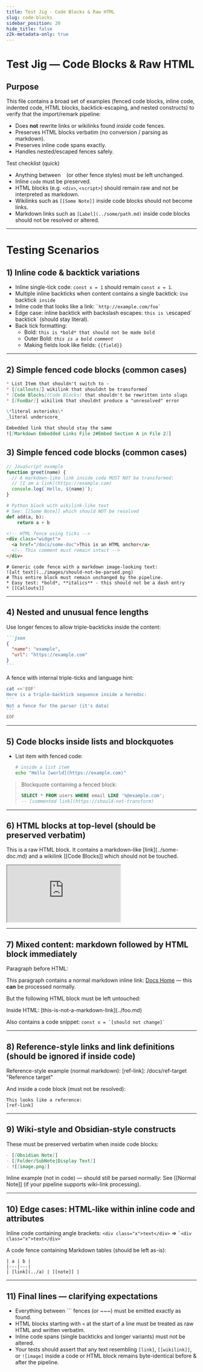 ```yaml
---
title: Test Jig - Code Blocks & Raw HTML
slug: code-blocks
sidebar_position: 20
hide_title: false
z2k-metadata-only: true
---
```


# Test Jig — Code Blocks & Raw HTML

## Purpose
This file contains a broad set of examples (fenced code blocks, inline code, indented code, HTML blocks, backtick-escaping, and nested constructs) to verify that the import/remark pipeline:

- Does **not** rewrite links or wikilinks found *inside* code fences.
- Preserves HTML blocks verbatim (no conversion / parsing as markdown).
- Preserves inline code spans exactly.
- Handles nested/escaped fences safely.

Test checklist (quick)
- Anything between ``` ``` (or other fence styles) must be left unchanged.
- Inline `code` must be preserved.
- HTML blocks (e.g. `<div>`, `<script>`) should remain raw and not be interpreted as markdown.
- Wikilinks such as `[[Some Note]]` inside code blocks should not become links.
- Markdown links such as `[Label](../some/path.md)` inside code blocks should not be resolved or altered.

---

# Testing Scenarios

## 1) Inline code & backtick variations
- Inline single-tick code: `const x = 1` should remain `const x = 1`.
- Multiple inline backticks when content contains a single backtick: ``Use ``backtick`` inside``
- Inline code that looks like a link: `` `http://example.com/foo` ``
- Edge case: inline backtick with backslash escapes: `this is \`escaped\` backtick` (should stay literal).
- Back tick formatting: 
    - Bold: `this is *bold* that should not be made bold`
    - Outer Bold: *`this is a bold comment`*
    - Making fields look like fields: `{{field}}`

---


## 2) Simple fenced code blocks (common cases)

```md
* List Item that shouldn't switch to -
* [[callouts]] wikilink that shouldnt be transformed
* [Code Blocks](Code Blocks) that shouldn't be rewritten into slugs
* [[FooBar]] wikilink that shouldnt produce a "unresolved" error

\*literal asterisks\*
_literal underscore_

Embedded link that should stay the same
![[Markdown Embedded Links File 2#Embed Section A in File 2]]

```


## 3) Simple fenced code blocks (common cases)

```js
// JavaScript example
function greet(name) {
  // A markdown-like link inside code MUST NOT be transformed:
  // [I am a link](https://example.com)
  console.log(`Hello, ${name}`);
}
```

```python
# Python block with wikilink-like text
# See: [[Some Note]] which should NOT be resolved
def add(a, b):
    return a + b
```

```html
<!-- HTML fence using ticks -->
<div class="widget">
  <a href="/docs/some-doc">This is an HTML anchor</a>
  <!-- This comment must remain intact -->
</div>
```

```
# Generic code fence with a markdown image-looking text:
![alt text](../images/should-not-be-parsed.png)
# This entire block must remain unchanged by the pipeline.
* Easy test: *bold*, **italics** - this should not be a dash entry
* [[Callouts]]

```

---

## 4) Nested and unusual fence lengths

Use longer fences to allow triple-backticks inside the content:

````markdown
```json
{
  "name": "example",
  "url": "https://example.com"
}
```
````

A fence with internal triple-ticks and language hint:

````bash
cat <<'EOF'
Here is a triple-backtick sequence inside a heredoc:
```
Not a fence for the parser (it's data)
```
EOF
````

---

## 5) Code blocks inside lists and blockquotes

- List item with fenced code:

  ```sh
  # inside a list item
  echo "Hello [world](https://example.com)"
  ```

> Blockquote containing a fenced block:
> 
> ```sql
> SELECT * FROM users WHERE email LIKE '%@example.com';
> -- [commented link](https://should-not-transform)
> ```

---

## 6) HTML blocks at top-level (should be preserved verbatim)

<div class="raw-html-test">
  <p>This is a raw HTML block. It contains a markdown-like [link](../some-doc.md) and a wikilink [[Code Blocks]] which should not be touched.</p>
  <!-- HTML comment with [brackets] and [[wikilinks]] -->
</div>

<script type="text/javascript">
// This script block must remain unchanged and must not be parsed as markdown
console.log("A link-looking string: https://example.com?q=[notalink] or [[Callouts]]");
</script>

<!-- An iframe block -->
<iframe src="https://example.com" title="iframe test"></iframe>

---

## 7) Mixed content: markdown followed by HTML block immediately

Paragraph before HTML:

This paragraph contains a normal markdown inline link: [Docs Home](/docs/readme) — this **can** be processed normally.

But the following HTML block must be left untouched:

<div id="mixed">
  <p>Inside HTML: [this-is-not-a-markdown-link](../foo.md)</p>
  <p>Also contains a code snippet: <code>const x = `[should not change]`</code></p>
</div>

---

## 8) Reference-style links and link definitions (should be ignored if inside code)

Reference-style example (normal markdown):
[ref-link]: /docs/ref-target "Reference target"

And inside a code block (must not be resolved):

```text
This looks like a reference:
[ref-link]
```

---

## 9) Wiki-style and Obsidian-style constructs

These must be preserved verbatim when inside code blocks:

```md
- [[Obsidian Note]]
- [[Folder/SubNote|Display Text]]
- ![[image.png]]
```

Inline example (not in code) — should still be parsed normally:
See [[Normal Note]] (if your pipeline supports wiki-link processing).

---

## 10) Edge cases: HTML-like within inline code and attributes

Inline code containing angle brackets: `<div class="x">text</div>` => `` `<div class="x">text</div>` ``

A code fence containing Markdown tables (should be left as-is):

```text
| a | b |
|---|---|
| [link](../a) | [[note]] |
```

---

## 11) Final lines — clarifying expectations
- Everything between ``` fences (or ~~~) must be emitted exactly as found.
- HTML blocks starting with `<` at the start of a line must be treated as raw HTML and written verbatim.
- Inline code spans (single backticks and longer variants) must not be altered.
- Your tests should assert that any text resembling `[link]`, `[[wikilink]]`, or `![image]` inside a code or HTML block remains byte-identical before & after the pipeline.
